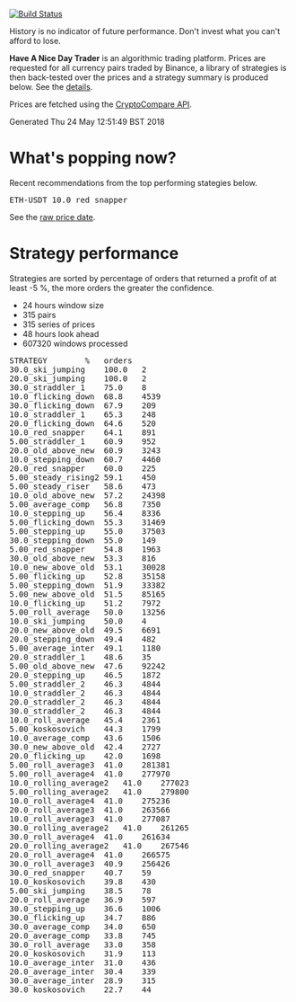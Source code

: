 <!-- If this is readme.md it will be overwritten by the build process -->

[![Build
Status](https://travis-ci.org/deanturpin/handt.svg?branch=master)](https://travis-ci.org/deanturpin/handt)

History is no indicator of future performance. Don't invest what you can't
afford to lose.

**Have A Nice Day Trader** is an algorithmic trading platform. Prices are
requested for all currency pairs traded by Binance, a library of strategies is
then back-tested over the prices and a strategy summary is produced below. See
the [details](details.md).

Prices are fetched using the [CryptoCompare
API](https://min-api.cryptocompare.com/).

Generated Thu 24 May 12:51:49 BST 2018

# What's popping now?
Recent recommendations from the top performing stategies below.
<pre>
ETH-USDT 10.0_red_snapper
</pre>

See the [raw price date](prices.csv).

# Strategy performance
Strategies are sorted by percentage of orders that returned a profit of at least -5 %, the more orders the greater the confidence.
* 24 hours window size
* 315 pairs
* 315 series of prices
* 48 hours look ahead
* 607320 windows processed
<pre>
STRATEGY		%	orders
30.0_ski_jumping	100.0	2
20.0_ski_jumping	100.0	2
30.0_straddler_1	75.0	8
10.0_flicking_down	68.8	4539
30.0_flicking_down	67.9	209
10.0_straddler_1	65.3	248
20.0_flicking_down	64.6	520
10.0_red_snapper	64.1	891
5.00_straddler_1	60.9	952
20.0_old_above_new	60.9	3243
10.0_stepping_down	60.7	4460
20.0_red_snapper	60.0	225
5.00_steady_rising2	59.1	450
5.00_steady_riser	58.6	473
10.0_old_above_new	57.2	24398
5.00_average_comp	56.8	7350
10.0_stepping_up	56.4	8336
5.00_flicking_down	55.3	31469
5.00_stepping_up	55.0	37503
30.0_stepping_down	55.0	149
5.00_red_snapper	54.8	1963
30.0_old_above_new	53.3	816
10.0_new_above_old	53.1	30028
5.00_flicking_up	52.8	35158
5.00_stepping_down	51.9	33382
5.00_new_above_old	51.5	85165
10.0_flicking_up	51.2	7972
5.00_roll_average	50.0	13256
10.0_ski_jumping	50.0	4
20.0_new_above_old	49.5	6691
20.0_stepping_down	49.4	482
5.00_average_inter	49.1	1180
20.0_straddler_1	48.6	35
5.00_old_above_new	47.6	92242
20.0_stepping_up	46.5	1872
5.00_straddler_2	46.3	4844
10.0_straddler_2	46.3	4844
20.0_straddler_2	46.3	4844
30.0_straddler_2	46.3	4844
10.0_roll_average	45.4	2361
5.00_koskosovich	44.3	1799
10.0_average_comp	43.6	1506
30.0_new_above_old	42.4	2727
20.0_flicking_up	42.0	1698
5.00_roll_average3	41.0	281381
5.00_roll_average4	41.0	277970
10.0_rolling_average2	41.0	277023
5.00_rolling_average2	41.0	279800
10.0_roll_average4	41.0	275236
20.0_roll_average3	41.0	263566
10.0_roll_average3	41.0	277087
30.0_rolling_average2	41.0	261265
30.0_roll_average4	41.0	261634
20.0_rolling_average2	41.0	267546
20.0_roll_average4	41.0	266575
30.0_roll_average3	40.9	256426
30.0_red_snapper	40.7	59
10.0_koskosovich	39.8	430
5.00_ski_jumping	38.5	78
20.0_roll_average	36.9	597
30.0_stepping_up	36.6	1006
30.0_flicking_up	34.7	886
30.0_average_comp	34.0	650
20.0_average_comp	33.8	745
30.0_roll_average	33.0	358
20.0_koskosovich	31.9	113
10.0_average_inter	31.0	436
20.0_average_inter	30.4	339
30.0_average_inter	28.9	315
30.0_koskosovich	22.7	44
</pre>
